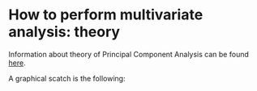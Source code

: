 # How to perform multivariate analysis: theory

Information about theory of Principal Component Analysis can be found [here](https://numxl.com/blogs/principal-component-analysis-pca-101/).

A graphical scatch is the following:


